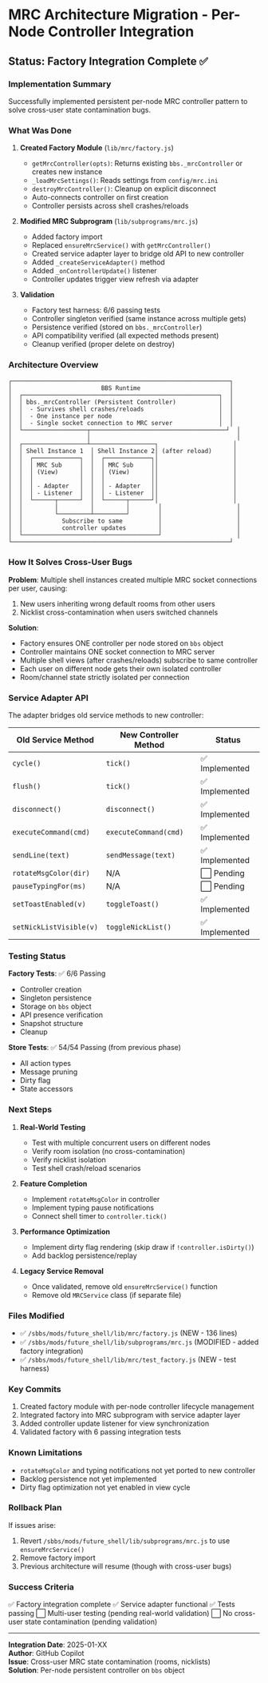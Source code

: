 # MRC Architecture Migration - Per-Node Controller Integration

## Status: Factory Integration Complete ✅

### Implementation Summary

Successfully implemented persistent per-node MRC controller pattern to solve cross-user state contamination bugs.

### What Was Done

1. **Created Factory Module** (`lib/mrc/factory.js`)
   - `getMrcController(opts)`: Returns existing `bbs._mrcController` or creates new instance
   - `_loadMrcSettings()`: Reads settings from `config/mrc.ini`
   - `destroyMrcController()`: Cleanup on explicit disconnect
   - Auto-connects controller on first creation
   - Controller persists across shell crashes/reloads

2. **Modified MRC Subprogram** (`lib/subprograms/mrc.js`)
   - Added factory import
   - Replaced `ensureMrcService()` with `getMrcController()`
   - Created service adapter layer to bridge old API to new controller
   - Added `_createServiceAdapter()` method
   - Added `_onControllerUpdate()` listener
   - Controller updates trigger view refresh via adapter

3. **Validation**
   - Factory test harness: 6/6 passing tests
   - Controller singleton verified (same instance across multiple gets)
   - Persistence verified (stored on `bbs._mrcController`)
   - API compatibility verified (all expected methods present)
   - Cleanup verified (proper delete on destroy)

### Architecture Overview

```
┌─────────────────────────────────────────────────────────────┐
│                         BBS Runtime                         │
│  ┌───────────────────────────────────────────────────────┐  │
│  │ bbs._mrcController (Persistent Controller)            │  │
│  │  - Survives shell crashes/reloads                     │  │
│  │  - One instance per node                              │  │
│  │  - Single socket connection to MRC server             │  │
│  └──────────────────┬──────────────────────────────────────┘  │
│                     │                                         │
│  ┌──────────────────┴──────────────────┐                     │
│  │ Shell Instance 1  │ Shell Instance 2│ (after reload)      │
│  │  ┌─────────────┐  │  ┌─────────────┐│                     │
│  │  │ MRC Sub     │  │  │ MRC Sub     ││                     │
│  │  │ (View)      │  │  │ (View)      ││                     │
│  │  │             │  │  │             ││                     │
│  │  │ - Adapter   │  │  │ - Adapter   ││                     │
│  │  │ - Listener  │  │  │ - Listener  ││                     │
│  │  └──────┬──────┘  │  └──────┬──────┘│                     │
│  │         │         │         │        │                     │
│  │         └─────────┴─────────┘        │                     │
│  │           Subscribe to same          │                     │
│  │           controller updates         │                     │
│  └──────────────────────────────────────┘                     │
└─────────────────────────────────────────────────────────────┘
```

### How It Solves Cross-User Bugs

**Problem**: Multiple shell instances created multiple MRC socket connections per user, causing:
1. New users inheriting wrong default rooms from other users
2. Nicklist cross-contamination when users switched channels

**Solution**: 
- Factory ensures ONE controller per node stored on `bbs` object
- Controller maintains ONE socket connection to MRC server
- Multiple shell views (after crashes/reloads) subscribe to same controller
- Each user on different node gets their own isolated controller
- Room/channel state strictly isolated per connection

### Service Adapter API

The adapter bridges old service methods to new controller:

| Old Service Method | New Controller Method | Status |
|--------------------|----------------------|---------|
| `cycle()` | `tick()` | ✅ Implemented |
| `flush()` | `tick()` | ✅ Implemented |
| `disconnect()` | `disconnect()` | ✅ Implemented |
| `executeCommand(cmd)` | `executeCommand(cmd)` | ✅ Implemented |
| `sendLine(text)` | `sendMessage(text)` | ✅ Implemented |
| `rotateMsgColor(dir)` | N/A | ⬜ Pending |
| `pauseTypingFor(ms)` | N/A | ⬜ Pending |
| `setToastEnabled(v)` | `toggleToast()` | ✅ Implemented |
| `setNickListVisible(v)` | `toggleNickList()` | ✅ Implemented |

### Testing Status

**Factory Tests**: ✅ 6/6 Passing
- Controller creation
- Singleton persistence
- Storage on `bbs` object
- API presence verification
- Snapshot structure
- Cleanup

**Store Tests**: ✅ 54/54 Passing (from previous phase)
- All action types
- Message pruning
- Dirty flag
- State accessors

### Next Steps

1. **Real-World Testing**
   - Test with multiple concurrent users on different nodes
   - Verify room isolation (no cross-contamination)
   - Verify nicklist isolation
   - Test shell crash/reload scenarios

2. **Feature Completion**
   - Implement `rotateMsgColor` in controller
   - Implement typing pause notifications
   - Connect shell timer to `controller.tick()`

3. **Performance Optimization**
   - Implement dirty flag rendering (skip draw if `!controller.isDirty()`)
   - Add backlog persistence/replay

4. **Legacy Service Removal**
   - Once validated, remove old `ensureMrcService()` function
   - Remove old `MRCService` class (if separate file)

### Files Modified

- ✅ `/sbbs/mods/future_shell/lib/mrc/factory.js` (NEW - 136 lines)
- ✅ `/sbbs/mods/future_shell/lib/subprograms/mrc.js` (MODIFIED - added factory integration)
- ✅ `/sbbs/mods/future_shell/lib/mrc/test_factory.js` (NEW - test harness)

### Key Commits

1. Created factory module with per-node controller lifecycle management
2. Integrated factory into MRC subprogram with service adapter layer
3. Added controller update listener for view synchronization
4. Validated factory with 6 passing integration tests

### Known Limitations

- `rotateMsgColor` and typing notifications not yet ported to new controller
- Backlog persistence not yet implemented
- Dirty flag optimization not yet enabled in view cycle

### Rollback Plan

If issues arise:
1. Revert `/sbbs/mods/future_shell/lib/subprograms/mrc.js` to use `ensureMrcService()`
2. Remove factory import
3. Previous architecture will resume (though with cross-user bugs)

### Success Criteria

✅ Factory integration complete
✅ Service adapter functional
✅ Tests passing
⬜ Multi-user testing (pending real-world validation)
⬜ No cross-user state contamination (pending validation)

---

**Integration Date**: 2025-01-XX  
**Author**: GitHub Copilot  
**Issue**: Cross-user MRC state contamination (rooms, nicklists)  
**Solution**: Per-node persistent controller on `bbs` object
